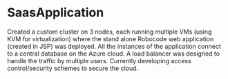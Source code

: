 # SaasApplication
Created a custom cluster on 3 nodes, each running multiple VMs (using KVM for virtualization) where the stand alone Robocode web application (created in JSP) was deployed. 
All the instances of the application connect to a central database on the Azure cloud. A load balancer was designed to handle the traffic by multiple users. Currently developing access control/security schemes to secure the cloud.
